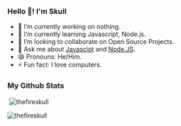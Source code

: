 ### Hello 👋! I'm Skull

- 🔭 I’m currently working on nothing.
- 🌱 I’m currently learning Javascript, Node.js.
- 👯 I’m looking to collaborate on Open Source Projects.
- 💬 Ask me about [Javascipt](https://developer.mozilla.org/en-US/docs/Web/JavaScript) and [Node.JS](https://nodejs.org/).
- 😄 Pronouns: He/Him.
- ⚡ Fun fact: I love computers.

### My Github Stats

<p>&nbsp;<img align="center" src="https://github-readme-stats.vercel.app/api?username=thefireskull&theme=onedark&show_icons=true&locale=en" alt="thefireskull" /></p>
<p><img align="center" src="https://github-readme-streak-stats.herokuapp.com/?user=thefireskull&theme=onedark" alt="thefireskull" /></p>
